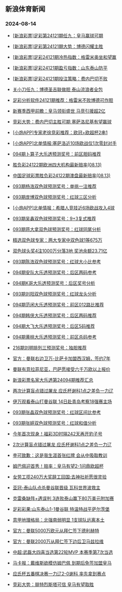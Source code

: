 ## 新浪体育新闻 
### 2024-08-14

+ [[新浪彩票]足彩第24121期任九：皇马赢球可期](https://sports.sina.com.cn/l/2024-08-13/doc-incimwyu8965381.shtml)

+ [[新浪彩票]足彩第24121期大势：博德闪耀主胜](https://sports.sina.com.cn/l/2024-08-13/doc-incimwys0703468.shtml)

+ [[新浪彩票]足彩24121期冷热指数：格雷米奥坐和望赢](https://sports.sina.com.cn/l/2024-08-13/doc-incinchm8504261.shtml)

+ [[新浪彩票]足彩24121期盈亏指数：山东泰山防平](https://sports.sina.com.cn/l/2024-08-13/doc-incinchs8835607.shtml)

+ [[新浪彩票]足彩24121期投注策略：费内巴切不败](https://sports.sina.com.cn/l/2024-08-13/doc-incimwyu8966010.shtml)

+ [关小刀任九：博德圣吉联做胆 泰山流浪者全包](https://sports.sina.com.cn/l/2024-08-13/doc-incinuee3569895.shtml)

+ [足彩分析软件24121期推荐：格雷米不败博德可作胆](https://sports.sina.com.cn/l/2024-08-13/doc-incinchs8836422.shtml)

+ [新赛季西甲前瞻：皇马领衔盛世 马竞引援超2亿](https://sports.sina.com.cn/l/2024-08-13/doc-incimnkw0910263.shtml)

+ [竞彩大势：费内巴切主胜可期 塞萨洛尼基有望赢球](https://sports.sina.com.cn/l/2024-08-13/doc-incinchq0574611.shtml)

+ [[小炮APP]专家老徐竞彩推荐：欧冠+欧超杯2串1](https://sports.sina.com.cn/l/2024-08-13/doc-inciniqn0513528.shtml)

+ [[小炮APP]北单情报:塞萨洛近10场欧战仅1次零封对手](https://sports.sina.com.cn/l/2024-08-13/doc-inciniqq8773876.shtml)

+ [094期卜算子大乐透预测奖号：前区胆码推荐](https://sports.sina.com.cn/l/2024-08-13/doc-incinpwf8372228.shtml)

+ [胜负彩24122期欧洲四大机构最新赔率(08.13)](https://sports.sina.com.cn/l/2024-08-13/doc-incinyne0254865.shtml)

+ [中国足球彩票胜负彩24122期澳盘最新赔率(08.13)](https://sports.sina.com.cn/l/2024-08-13/doc-incinynh8519521.shtml)

+ [093期杨浩双色球预测奖号：单挑一注推荐](https://sports.sina.com.cn/l/2024-08-13/doc-incinchn3845991.shtml)

+ [093期庞博双色球预测奖号：红球三区分析](https://sports.sina.com.cn/l/2024-08-13/doc-incinchq0615123.shtml)

+ [[小炮APP]北单情报：希腊人竞技近6场欧战攻入4球](https://sports.sina.com.cn/l/2024-08-13/doc-inciniqk3742114.shtml)

+ [093期吴鑫双色球预测奖号：9+3复式推荐](https://sports.sina.com.cn/l/2024-08-13/doc-incinchs8877770.shtml)

+ [093期蒋大拿双色球预测奖号：红球同尾分析](https://sports.sina.com.cn/l/2024-08-13/doc-incinchn3849588.shtml)

+ [精选双色球专家：两大专家中双色球1等675万](https://sports.sina.com.cn/l/2024-08-13/doc-inciniqi8462263.shtml)

+ [双色球头奖4注1000万分落3地 奖池余额23.71亿](https://sports.sina.com.cn/l/2024-08-13/doc-incipmaa8354254.shtml)

+ [093期陈浩双色球预测奖号：红球大小比参考](https://sports.sina.com.cn/l/2024-08-13/doc-incinchq0610332.shtml)

+ [094期安队大乐透预测奖号：后区两码参考](https://sports.sina.com.cn/l/2024-08-13/doc-inciniqi8474838.shtml)

+ [094期K哥大乐透预测奖号：后区奖号分析](https://sports.sina.com.cn/l/2024-08-13/doc-inciniqi8474344.shtml)

+ [093期刘阳双色球预测奖号：红球龙头分析](https://sports.sina.com.cn/l/2024-08-13/doc-incinchq0611453.shtml)

+ [094期范闲大乐透预测奖号：前区012路比推荐](https://sports.sina.com.cn/l/2024-08-13/doc-incinpwh3668478.shtml)

+ [094期韩侠大乐透预测奖号：后区两码推荐](https://sports.sina.com.cn/l/2024-08-13/doc-incinpwk0434265.shtml)

+ [094期大飞大乐透预测奖号：后区5码推荐](https://sports.sina.com.cn/l/2024-08-13/doc-incinpwh3667744.shtml)

+ [094期黄桃大乐透预测奖号：前区杀码参考](https://sports.sina.com.cn/l/2024-08-13/doc-incinpwh3670225.shtml)

+ [216期刘明排列三预测奖号：独胆推荐](https://sports.sina.com.cn/l/2024-08-13/doc-inciniqq8791410.shtml)

+ [官方：曼联右边卫万-比萨卡加盟西汉姆，签约7年](https://sports.sina.com.cn/g/2024-08-14/doc-inciprka5017133.shtml)

+ [曼联有意拉菲尼亚，巴萨愿接受六千万欧以上报价](https://sports.sina.com.cn/g/2024-08-14/doc-incipriu3199352.shtml)

+ [新浪彩票名家大乐透第24094期推荐汇总](https://sports.sina.com.cn/l/2024-08-13/doc-inciniqn0536736.shtml)

+ [两次计算盲点错过屠龙 应氏杯谢科1点之差负一力辽](https://sports.sina.com.cn/go/2024-08-13/doc-incinpwk0410261.shtml)

+ [伊万观看泰山打曼谷联 14日赴青岛考察18强赛主场](https://sports.sina.com.cn/china/2024-08-13/doc-incinuec8267644.shtml)

+ [093期张晶双色球预测奖号：红球区间比参考](https://sports.sina.com.cn/l/2024-08-13/doc-incinchm8542665.shtml)

+ [093期张婷双色球预测奖号：红球和值分析](https://sports.sina.com.cn/l/2024-08-13/doc-incinchm8546528.shtml)

+ [今年首次现身！福彩3D时隔242天再开豹子号](https://sports.sina.com.cn/l/2024-08-13/doc-incipmae5129970.shtml)

+ [2次计算盲点错过屠龙 应氏杯谢科1点之差负一力辽](https://sports.sina.com.cn/go/2024-08-13/doc-incinpwk0410261.shtml)

+ [李可致歉：这是我生涯首张红牌 会从中吸取教训](https://sports.sina.com.cn/china/2024-08-13/doc-inciniqq8794443.shtml)

+ [姆巴佩迎首秀！赔率：皇马有望2-1问鼎欧超杯](https://sports.sina.com.cn/l/2024-08-14/doc-inciqhfu4700871.shtml)

+ [女劳工揽240万大奖辞工回国:去神社祈愿很灵验](https://sports.sina.com.cn/l/2024-08-14/doc-inciqhfu4702295.shtml)

+ [亚冠-泰山队点杀曼谷联晋级 瓦科世界波救主](https://sports.sina.com.cn/china/2024-08-14/doc-inciqhfp9645521.shtml)

+ [克雷桑缺阵+遇误判 3连败泰山赢下80万美元附加赛](https://sports.sina.com.cn/china/2024-08-14/doc-inciqhfs7933483.shtml)

+ [足彩彩果:山东泰山1-1曼谷联 特温特战平萨尔茨堡](https://sports.sina.com.cn/l/2024-08-14/doc-inciqhfp9649529.shtml)

+ [意甲地理格局：北强南弱明显 1支球队远离本土](https://sports.sina.com.cn/l/2024-08-14/doc-inciqhfp9640996.shtml)

+ [官方：曼联5000万欧元从拜仁签下德利赫特](https://sports.sina.com.cn/g/pl/2024-08-14/doc-inciqnpq7813923.shtml)

+ [官方：曼联2000万从拜仁签下边后卫马兹拉维](https://sports.sina.com.cn/g/pl/2024-08-14/doc-inciqnpm9531413.shtml)

+ [中超:武磊大四喜当选第22轮MVP 本赛季第7次当选](https://sports.sina.com.cn/china/2024-08-14/doc-inciqhfp9655093.shtml)

+ [马卡报：戴维斯欲模仿姆巴佩 到期后免签加盟皇马](https://sports.sina.com.cn/global/germany/2024-08-14/doc-inciqsvi9461827.shtml)

+ [应氏杯五番棋决赛一力辽2-0谢科 率先拿到赛点](https://sports.sina.com.cn/go/2024-08-14/doc-incircma2541805.shtml)

+ [竞彩大势：腓特烈斯塔可信 皇马有望取胜](https://sports.sina.com.cn/l/2024-08-14/doc-inciqhfn2878827.shtml)

